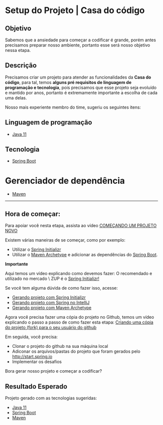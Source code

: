 # Setup do Projeto | Casa do código

## Objetivo

Sabemos que a ansiedade para começar a codificar é grande, porém antes precisamos preparar nosso ambiente, portanto esse será nosso objetivo nessa etapa.

## Descrição

Precisamos criar um projeto para atender as funcionalidades da **Casa do código**, para tal, temos **alguns pré requisitos de linguagem de programação e tecnologia**, pois precisamos que esse projeto seja evoluído e mantido por anos, portanto é extremamente importante a escolha de cada uma delas.

Nosso mais experiente membro do time, sugeriu os seguintes itens:

## Linguagem de programação

- [Java 11](https://www.oracle.com/java/technologies/javase-jdk11-downloads.html)

## Tecnologia

- [Spring Boot](https://spring.io/projects/spring-boot)

# Gerenciador de dependência

- [Maven](https://maven.apache.org/)

-------

## Hora de começar:

Para apoiar você nesta etapa, assista ao vídeo [COMEÇANDO UM PROJETO NOVO](https://www.youtube.com/watch?v=rIGvAhDVfMw)

Existem várias maneiras de se começar, como por exemplo:

- Utilizar o [Spring Initializr](https://start.spring.io/)
- Utilizar o [Maven Archetype](https://maven.apache.org/archetype/index.html) e adicionar as dependências do [Spring Boot](https://spring.io/projects/spring-boot).

**Importante**

Aqui temos um vídeo explicando como devemos fazer: 
O recomendado e utilizado no mercado \ ZUP é o [Spring Initializr!](https://start.spring.io/)

Se você tem alguma dúvida de como fazer isso, acesse:

- [Gerando projeto com Spring Initializr](https://github.com/zup-academy/nosso-cartao-documentacao/blob/master/informacao_procedural/spring-initializr-novo-projeto.md)
- [Gerando projeto com Spring no IntelliJ](https://www.jetbrains.com/help/idea/spring-boot.html#top)
- [Gerando projeto com Maven Archetype](https://github.com/zup-academy/nosso-cartao-documentacao/blob/master/informacao_procedural/maven-archetype-novo-projeto.md)

Agora você precisa fazer uma cópia do projeto no Github, temos um vídeo explicando o passo a passo de como fazer esta etapa: [Criando uma cópia do projeto (fork) para o seu usuário do github](https://github.com/zup-academy/orange-talents-05-template-casa-do-codigo)


Em seguida, você precisa:
  - Clonar o projeto do github na sua máquina local
  - Adiconar os arquivos/pastas do projeto que foram gerados pelo http://start.spring.io
  - Implementar os desafios


Bora gerar nosso projeto e começar a codificar?

## Resultado Esperado

Projeto gerado com as tecnologias sugeridas:

- [Java 11](https://www.oracle.com/java/technologies/javase-jdk11-downloads.html)
- [Spring Boot](https://spring.io/projects/spring-boot)
- [Maven](https://maven.apache.org/)
